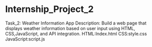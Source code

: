 # Internship_Project_2
Task_2: Weather Information App 
Description: Build a web page that displays weather information based on user input using HTML, CSS,JavaScript, and API integration.
HTML:Index.html 
CSS:style.css 
JavaScript:script.js
